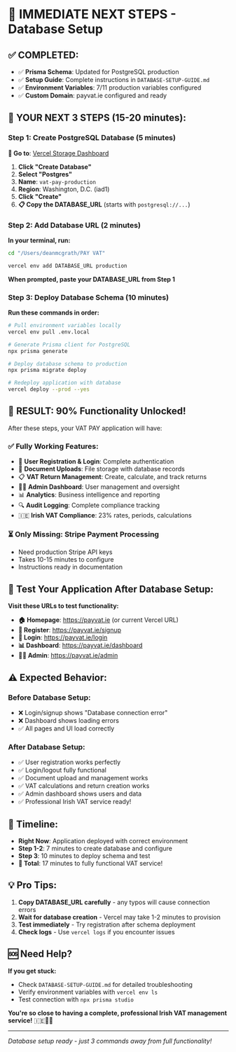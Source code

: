 # 🎯 IMMEDIATE NEXT STEPS - Database Setup

## ✅ **COMPLETED:**
- ✅ **Prisma Schema**: Updated for PostgreSQL production
- ✅ **Setup Guide**: Complete instructions in `DATABASE-SETUP-GUIDE.md`
- ✅ **Environment Variables**: 7/11 production variables configured
- ✅ **Custom Domain**: payvat.ie configured and ready

## 🚀 **YOUR NEXT 3 STEPS (15-20 minutes):**

### **Step 1: Create PostgreSQL Database (5 minutes)**

**🔗 Go to**: [Vercel Storage Dashboard](https://vercel.com/deans-projects-cdf015cf/vat-pay-ireland/stores)

1. **Click "Create Database"**
2. **Select "Postgres"**
3. **Name**: `vat-pay-production`
4. **Region**: Washington, D.C. (iad1)
5. **Click "Create"**
6. **📋 Copy the DATABASE_URL** (starts with `postgresql://...`)

### **Step 2: Add Database URL (2 minutes)**

**In your terminal, run:**

```bash
cd "/Users/deanmcgrath/PAY VAT"

vercel env add DATABASE_URL production
```

**When prompted, paste your DATABASE_URL from Step 1**

### **Step 3: Deploy Database Schema (10 minutes)**

**Run these commands in order:**

```bash
# Pull environment variables locally
vercel env pull .env.local

# Generate Prisma client for PostgreSQL
npx prisma generate

# Deploy database schema to production
npx prisma migrate deploy

# Redeploy application with database
vercel deploy --prod --yes
```

## 🎉 **RESULT: 90% Functionality Unlocked!**

After these steps, your VAT PAY application will have:

### **✅ Fully Working Features:**
- 🔐 **User Registration & Login**: Complete authentication
- 📄 **Document Uploads**: File storage with database records
- 📋 **VAT Return Management**: Create, calculate, and track returns
- 👨‍💼 **Admin Dashboard**: User management and oversight
- 📊 **Analytics**: Business intelligence and reporting
- 🔍 **Audit Logging**: Complete compliance tracking
- 🇮🇪 **Irish VAT Compliance**: 23% rates, periods, calculations

### **⏳ Only Missing: Stripe Payment Processing**
- Need production Stripe API keys
- Takes 10-15 minutes to configure
- Instructions ready in documentation

## 🔗 **Test Your Application After Database Setup:**

**Visit these URLs to test functionality:**

- **🏠 Homepage**: https://payvat.ie (or current Vercel URL)
- **📝 Register**: https://payvat.ie/signup
- **🔐 Login**: https://payvat.ie/login
- **📊 Dashboard**: https://payvat.ie/dashboard
- **👨‍💼 Admin**: https://payvat.ie/admin

## ⚠️ **Expected Behavior:**

### **Before Database Setup:**
- ❌ Login/signup shows "Database connection error"
- ❌ Dashboard shows loading errors
- ✅ All pages and UI load correctly

### **After Database Setup:**
- ✅ User registration works perfectly
- ✅ Login/logout fully functional
- ✅ Document upload and management works
- ✅ VAT calculations and return creation works
- ✅ Admin dashboard shows users and data
- ✅ Professional Irish VAT service ready!

## 🎯 **Timeline:**
- **Right Now**: Application deployed with correct environment
- **Step 1-2**: 7 minutes to create database and configure
- **Step 3**: 10 minutes to deploy schema and test
- **🎉 Total**: 17 minutes to fully functional VAT service!

## 💡 **Pro Tips:**

1. **Copy DATABASE_URL carefully** - any typos will cause connection errors
2. **Wait for database creation** - Vercel may take 1-2 minutes to provision
3. **Test immediately** - Try registration after schema deployment
4. **Check logs** - Use `vercel logs` if you encounter issues

## 🆘 **Need Help?**

**If you get stuck:**
- Check `DATABASE-SETUP-GUIDE.md` for detailed troubleshooting
- Verify environment variables with `vercel env ls`
- Test connection with `npx prisma studio`

**You're so close to having a complete, professional Irish VAT management service!** 🇮🇪💼🚀

---

*Database setup ready - just 3 commands away from full functionality!*